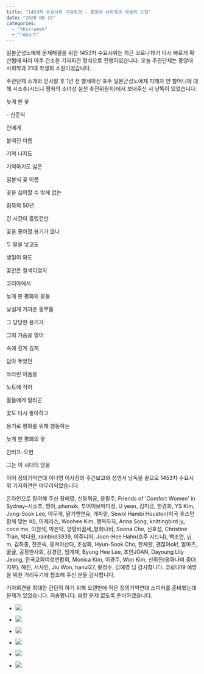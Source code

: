 ```yaml
---
title: "1453차 수요시위 기자회견 - 중앙대 사회학과 학생회 소원"
date: "2020-08-19"
categories: 
  - "this-week"
  - "report"
---
```


일본군성노예제 문제해결을 위한 1453차 수요시위는 최근 코로나19가 다시 빠르게 확산됨에 따라 아주 간소한 기자회견 형식으로 진행하였습니다. 오늘 주관단체는 중앙대 사회학과 21대 학생회 소원이었습니다.

주관단체 소개와 인사말 후 1년 전 별세하신 호주 일본군성노예제 피해자 얀 할머니에 대해 시소추(시드니 평화의 소녀상 실천 추진위원회)에서 보내주신 시 낭독이 있었습니다.

늦게 핀 꽃

\- 신준식

얀에게

붙여진 이름

기억 나지도

기억하기도 싫은

일본식 꽃 이름

꽃을 싫어할 수 밖에 없는

침묵의 50년

긴 시간이 흘렀건만

꽃을 좋아할 용기가 않나

두 딸을 낳고도

생일이 와도

꽃만은 질색이었지

코리아에서

늦게 핀 평화의 꽃들

낯설게 가까운 동무들

그 당당한 용기가

그의 가슴을 열어

속에 깊게 깊게

담아 두었던

쓰라린 아픔을

노트에 적어

딸들에게 알리곤

꽃도 다시 좋아하고

용기로 평화를 위해 행동하는

늦게 핀 평화의 꽃

얀러프-오헌

그는 이 시대의 영웅

이어 정의기억연대 이나영 이사장의 주간보고와 성명서 낭독을 끝으로 1453차 수요시위 기자회견은 마무리되었습니다.

온라인으로 참여해 주신 장혜영, 신동혁공, 윤필주, Friends of 'Comfort Women' in Sydney–시소추, 짱아, phonsik, 투어이브박미정, U yeon, 김미금, 한경희, YS Kim, Jong-Sook Lee, 아무개, 딸기엔연유, 개파랑, Sewol Hambi Houston(미국 휴스턴 함께 맞는 비), 이제리스, Woohee Kim, 행복하자, Anna Song, knittingbird jy, coco mo, 이원석, 박은덕, 양평바꿈세\_평화나비, Soona Cho, 신호성, Christine Tran, 박다원, rainbird3939, 이주니어, Joon-Hee Hahn(호주 시드니), 백조연, yj m, 김하종, 전은숙, 뭉쳐야산다, 조성화, Hyun-Sook Cho, 한채완, 괜찮아ok!, 알마즈, 꿀귤, 공정한사회, 강경란, 임계재, Byung Hee Lee, 조안JOAN, Dayoung Lily Jeong, 한국교회여성연합회, Monica Kim, 이경주, Won Kim, 신희진(​평화나비 중대지부), 혜진, 서샤인, Jiu Won, hanul27, 황정수, 김예영 님 감사합니다. 코로나19 예방을 위한 거리두기에 협조해 주신 분들 감사합니다.

기자회견을 최대한 간단히 하기 위해 오랜만에 작은 정의기억연대 스피커를 준비했는데 문제가 있었습니다. 죄송합니다. 음향 문제 없도록 준비하겠습니다.

- ![](http://womenandwar.net/kr/wp-content/uploads/2020/08/크기변환IMGP9240.jpg)
    
- ![](http://womenandwar.net/kr/wp-content/uploads/2020/08/크기변환IMGP9242.jpg)
    
- ![](http://womenandwar.net/kr/wp-content/uploads/2020/08/크기변환IMGP9259.jpg)
    
- ![](http://womenandwar.net/kr/wp-content/uploads/2020/08/크기변환IMGP9264.jpg)
    
- ![](http://womenandwar.net/kr/wp-content/uploads/2020/08/크기변환IMGP9278.jpg)
    
- ![](http://womenandwar.net/kr/wp-content/uploads/2020/08/크기변환IMGP9355.jpg)
